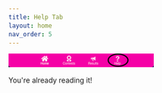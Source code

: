 ```yaml
---
title: Help Tab
layout: home
nav_order: 5
---
```


![Help](../assets/images/tabbar_help.png)

You're already reading it!